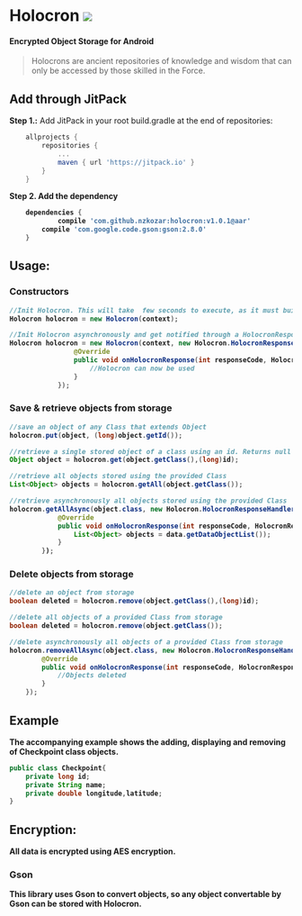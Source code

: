 # Holocron [![](https://jitpack.io/v/nzkozar/holocron.svg)](https://jitpack.io/#nzkozar/holocron)
<h4>Encrypted Object Storage for Android</h4>
<blockquote>Holocrons are ancient repositories of knowledge and wisdom that can only be accessed by those skilled in the Force.</blockquote>

## Add through JitPack
<b>Step 1.:</b> Add JitPack in your root build.gradle at the end of repositories:
```gradle
	allprojects {
		repositories {
			...
			maven { url 'https://jitpack.io' }
		}
	}
```
<b>Step 2. Add the dependency
```gradle
	dependencies {
	        compile 'com.github.nzkozar:holocron:v1.0.1@aar'
		compile 'com.google.code.gson:gson:2.8.0'
	}
```

## Usage:
### Constructors
```java
//Init Holocron. This will take  few seconds to execute, as it must build encryption resources.
Holocron holocron = new Holocron(context);

//Init Holocron asynchronously and get notified through a HolocronResponseHandler interface when Holocron is ready.
Holocron holocron = new Holocron(context, new Holocron.HolocronResponseHandler() {
                @Override
                public void onHolocronResponse(int responseCode, HolocronResponse response) {
                    //Holocron can now be used
                }
            });
```
### Save & retrieve objects from storage
```java
//save an object of any Class that extends Object
holocron.put(object, (long)object.getId());

//retrieve a single stored object of a class using an id. Returns null if no object matches both class and id
Object object = holocron.get(object.getClass(),(long)id);

//retrieve all objects stored using the provided Class
List<Object> objects = holocron.getAll(object.getClass());

//retrieve asynchronously all objects stored using the provided Class
holocron.getAllAsync(object.class, new Holocron.HolocronResponseHandler() {
            @Override
            public void onHolocronResponse(int responseCode, HolocronResponse response) {
                List<Object> objects = data.getDataObjectList());
            }
        });
```
### Delete objects from storage
```java
//delete an object from storage
boolean deleted = holocron.remove(object.getClass(),(long)id);

//delete all objects of a provided Class from storage
boolean deleted = holocron.remove(object.getClass());

//delete asynchronously all objects of a provided Class from storage
holocron.removeAllAsync(object.class, new Holocron.HolocronResponseHandler() {
        @Override
        public void onHolocronResponse(int responseCode, HolocronResponse response) {
            //Objects deleted
        }
    });
```

## Example
The accompanying example shows the adding, displaying and removing of Checkpoint class objects.

```java
public class Checkpoint{
    private long id;
    private String name;
    private double longitude,latitude;
}
```

## Encryption:
All data is encrypted using AES encryption.

### Gson
This library uses Gson to convert objects, so any object convertable by Gson can be stored with Holocron.
